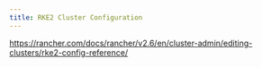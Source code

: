 ```yaml
---
title: RKE2 Cluster Configuration
---
```


https://rancher.com/docs/rancher/v2.6/en/cluster-admin/editing-clusters/rke2-config-reference/